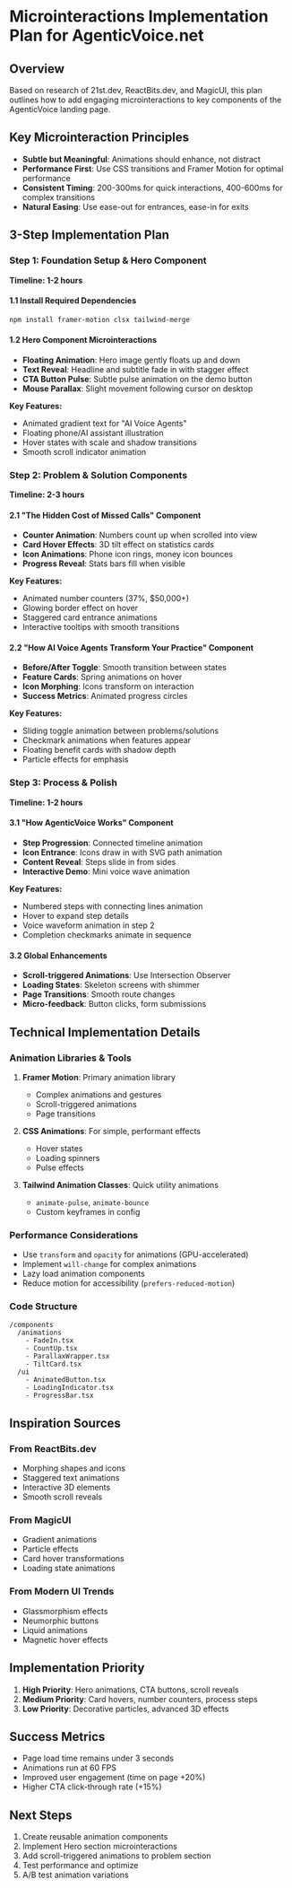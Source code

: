 # Microinteractions Implementation Plan for AgenticVoice.net

## Overview
Based on research of 21st.dev, ReactBits.dev, and MagicUI, this plan outlines how to add engaging microinteractions to key components of the AgenticVoice landing page.

## Key Microinteraction Principles
- **Subtle but Meaningful**: Animations should enhance, not distract
- **Performance First**: Use CSS transitions and Framer Motion for optimal performance
- **Consistent Timing**: 200-300ms for quick interactions, 400-600ms for complex transitions
- **Natural Easing**: Use ease-out for entrances, ease-in for exits

## 3-Step Implementation Plan

### Step 1: Foundation Setup & Hero Component
**Timeline: 1-2 hours**

#### 1.1 Install Required Dependencies
```bash
npm install framer-motion clsx tailwind-merge
```

#### 1.2 Hero Component Microinteractions
- **Floating Animation**: Hero image gently floats up and down
- **Text Reveal**: Headline and subtitle fade in with stagger effect
- **CTA Button Pulse**: Subtle pulse animation on the demo button
- **Mouse Parallax**: Slight movement following cursor on desktop

**Key Features:**
- Animated gradient text for "AI Voice Agents"
- Floating phone/AI assistant illustration
- Hover states with scale and shadow transitions
- Smooth scroll indicator animation

### Step 2: Problem & Solution Components
**Timeline: 2-3 hours**

#### 2.1 "The Hidden Cost of Missed Calls" Component
- **Counter Animation**: Numbers count up when scrolled into view
- **Card Hover Effects**: 3D tilt effect on statistics cards
- **Icon Animations**: Phone icon rings, money icon bounces
- **Progress Reveal**: Stats bars fill when visible

**Key Features:**
- Animated number counters (37%, $50,000+)
- Glowing border effect on hover
- Staggered card entrance animations
- Interactive tooltips with smooth transitions

#### 2.2 "How AI Voice Agents Transform Your Practice" Component
- **Before/After Toggle**: Smooth transition between states
- **Feature Cards**: Spring animations on hover
- **Icon Morphing**: Icons transform on interaction
- **Success Metrics**: Animated progress circles

**Key Features:**
- Sliding toggle animation between problems/solutions
- Checkmark animations when features appear
- Floating benefit cards with shadow depth
- Particle effects for emphasis

### Step 3: Process & Polish
**Timeline: 1-2 hours**

#### 3.1 "How AgenticVoice Works" Component
- **Step Progression**: Connected timeline animation
- **Icon Entrance**: Icons draw in with SVG path animation
- **Content Reveal**: Steps slide in from sides
- **Interactive Demo**: Mini voice wave animation

**Key Features:**
- Numbered steps with connecting lines animation
- Hover to expand step details
- Voice waveform animation in step 2
- Completion checkmarks animate in sequence

#### 3.2 Global Enhancements
- **Scroll-triggered Animations**: Use Intersection Observer
- **Loading States**: Skeleton screens with shimmer
- **Page Transitions**: Smooth route changes
- **Micro-feedback**: Button clicks, form submissions

## Technical Implementation Details

### Animation Libraries & Tools
1. **Framer Motion**: Primary animation library
   - Complex animations and gestures
   - Scroll-triggered animations
   - Page transitions

2. **CSS Animations**: For simple, performant effects
   - Hover states
   - Loading spinners
   - Pulse effects

3. **Tailwind Animation Classes**: Quick utility animations
   - `animate-pulse`, `animate-bounce`
   - Custom keyframes in config

### Performance Considerations
- Use `transform` and `opacity` for animations (GPU-accelerated)
- Implement `will-change` for complex animations
- Lazy load animation components
- Reduce motion for accessibility (`prefers-reduced-motion`)

### Code Structure
```
/components
  /animations
    - FadeIn.tsx
    - CountUp.tsx
    - ParallaxWrapper.tsx
    - TiltCard.tsx
  /ui
    - AnimatedButton.tsx
    - LoadingIndicator.tsx
    - ProgressBar.tsx
```

## Inspiration Sources

### From ReactBits.dev
- Morphing shapes and icons
- Staggered text animations
- Interactive 3D elements
- Smooth scroll reveals

### From MagicUI
- Gradient animations
- Particle effects
- Card hover transformations
- Loading state animations

### From Modern UI Trends
- Glassmorphism effects
- Neumorphic buttons
- Liquid animations
- Magnetic hover effects

## Implementation Priority
1. **High Priority**: Hero animations, CTA buttons, scroll reveals
2. **Medium Priority**: Card hovers, number counters, process steps
3. **Low Priority**: Decorative particles, advanced 3D effects

## Success Metrics
- Page load time remains under 3 seconds
- Animations run at 60 FPS
- Improved user engagement (time on page +20%)
- Higher CTA click-through rate (+15%)

## Next Steps
1. Create reusable animation components
2. Implement Hero section microinteractions
3. Add scroll-triggered animations to problem section
4. Test performance and optimize
5. A/B test animation variations
